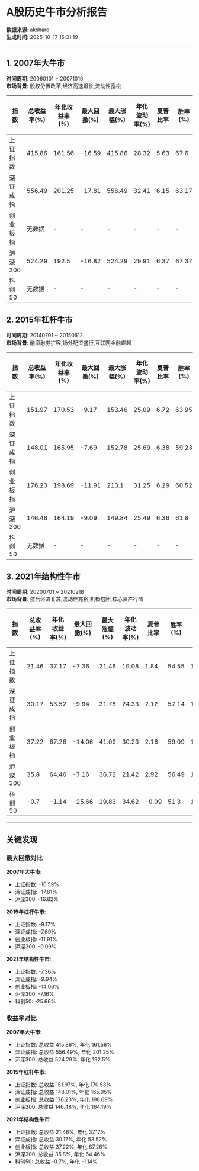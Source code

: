 # A股历史牛市分析报告

**数据来源**: akshare  
**生成时间**: 2025-10-17 15:31:19  

---

## 1. 2007年大牛市

**时间周期**: 20060101 ~ 20071016  
**市场背景**: 股权分置改革,经济高速增长,流动性宽松  

| 指数 | 总收益率(%) | 年化收益率(%) | 最大回撤(%) | 最大涨幅(%) | 年化波动率(%) | 夏普比率 | 胜率(%) | 交易天数 |
|------|------------|--------------|-----------|-----------|-------------|---------|--------|--------|
| 上证指数 | 415.86 | 161.56 | -16.59 | 415.86 | 28.32 | 5.63 | 67.6 | 430 |
| 深证成指 | 556.49 | 201.25 | -17.81 | 556.49 | 32.41 | 6.15 | 63.17 | 430 |
| 创业板指 | 无数据 | - | - | - | - | - | - | - |
| 沪深300 | 524.29 | 192.5 | -16.82 | 524.29 | 29.91 | 6.37 | 67.37 | 430 |
| 科创50 | 无数据 | - | - | - | - | - | - | - |

## 2. 2015年杠杆牛市

**时间周期**: 20140701 ~ 20150612  
**市场背景**: 融资融券扩容,场外配资盛行,互联网金融崛起  

| 指数 | 总收益率(%) | 年化收益率(%) | 最大回撤(%) | 最大涨幅(%) | 年化波动率(%) | 夏普比率 | 胜率(%) | 交易天数 |
|------|------------|--------------|-----------|-----------|-------------|---------|--------|--------|
| 上证指数 | 151.97 | 170.53 | -9.17 | 153.46 | 25.09 | 6.72 | 63.95 | 234 |
| 深证成指 | 148.01 | 165.95 | -7.69 | 152.78 | 25.69 | 6.38 | 59.23 | 234 |
| 创业板指 | 176.23 | 198.69 | -11.91 | 213.1 | 31.25 | 6.29 | 60.52 | 234 |
| 沪深300 | 146.48 | 164.19 | -9.09 | 149.84 | 25.49 | 6.36 | 61.8 | 234 |
| 科创50 | 无数据 | - | - | - | - | - | - | - |

## 3. 2021年结构性牛市

**时间周期**: 20200701 ~ 20210218  
**市场背景**: 疫后经济复苏,流动性充裕,机构抱团,核心资产行情  

| 指数 | 总收益率(%) | 年化收益率(%) | 最大回撤(%) | 最大涨幅(%) | 年化波动率(%) | 夏普比率 | 胜率(%) | 交易天数 |
|------|------------|--------------|-----------|-----------|-------------|---------|--------|--------|
| 上证指数 | 21.46 | 37.17 | -7.36 | 21.46 | 19.08 | 1.84 | 54.55 | 155 |
| 深证成指 | 30.17 | 53.52 | -9.94 | 31.78 | 24.33 | 2.12 | 57.14 | 155 |
| 创业板指 | 37.22 | 67.26 | -14.06 | 41.09 | 30.23 | 2.16 | 59.09 | 155 |
| 沪深300 | 35.8 | 64.46 | -7.16 | 36.72 | 21.42 | 2.92 | 56.49 | 155 |
| 科创50 | -0.7 | -1.14 | -25.66 | 19.83 | 34.62 | -0.09 | 51.3 | 155 |

---

## 关键发现

### 最大回撤对比

**2007年大牛市**:

- 上证指数: -16.59%
- 深证成指: -17.81%
- 沪深300: -16.82%

**2015年杠杆牛市**:

- 上证指数: -9.17%
- 深证成指: -7.69%
- 创业板指: -11.91%
- 沪深300: -9.09%

**2021年结构性牛市**:

- 上证指数: -7.36%
- 深证成指: -9.94%
- 创业板指: -14.06%
- 沪深300: -7.16%
- 科创50: -25.66%

### 收益率对比

**2007年大牛市**:

- 上证指数: 总收益 415.86%, 年化 161.56%
- 深证成指: 总收益 556.49%, 年化 201.25%
- 沪深300: 总收益 524.29%, 年化 192.5%

**2015年杠杆牛市**:

- 上证指数: 总收益 151.97%, 年化 170.53%
- 深证成指: 总收益 148.01%, 年化 165.95%
- 创业板指: 总收益 176.23%, 年化 198.69%
- 沪深300: 总收益 146.48%, 年化 164.19%

**2021年结构性牛市**:

- 上证指数: 总收益 21.46%, 年化 37.17%
- 深证成指: 总收益 30.17%, 年化 53.52%
- 创业板指: 总收益 37.22%, 年化 67.26%
- 沪深300: 总收益 35.8%, 年化 64.46%
- 科创50: 总收益 -0.7%, 年化 -1.14%

